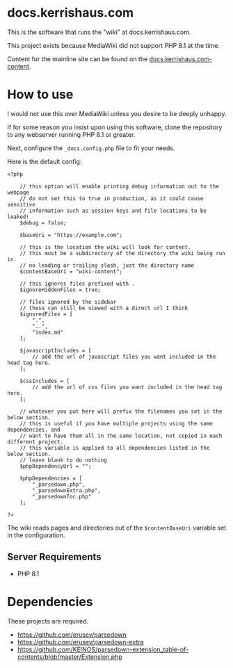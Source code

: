 # docs.kerrishaus.com
This is the software that runs the "wiki" at docs.kerrishaus.com.  

This project exists because MediaWiki did not support PHP 8.1 at the time.  

Content for the mainline site can be found on the [docs.kerrishaus.com-content](https://github.com/kerrishaus/docs.kerrishaus.com-content).

# How to use
I would not use this over MediaWiki unless you desire to be deeply unhappy.

If for some reason you insist upon using this software, clone the repository to any webserver running PHP 8.1 or greater.

Next, configure the `_docs.config.php` file to fit your needs.

Here is the default config:
```
<?php

    // this option will enable printing debug information out to the webpage
    // do not set this to true in production, as it could cause sensitive
    // information such as session keys and file locations to be leaked!
    $debug = false;

    $baseUri = "https://example.com";

    // this is the location the wiki will look for content.
    // this must be a subdirectory of the directory the wiki being run in.
    // no leading or trailing slash, just the directory name
    $contentBaseUri = "wiki-content";

    // this ignores files prefixed with .
    $ignoreHiddenFiles = true;

    // files ignored by the sidebar
    // these can still be viewed with a direct url I think
    $ignoredFiles = [
        ".",
        "..",
        "index.md"
    ];

    $javascriptIncludes = [
        // add the url of javascript files you want included in the head tag here.
    ];

    $cssIncludes = [
        // add the url of css files you want included in the head tag here.
    ];

    // whatever you put here will prefix the filenames you set in the below section.
    // this is useful if you have multiple projects using the same dependencies, and
    // want to have them all in the same location, not copied in each different project.
    // this variable is applied to all dependencies listed in the below section.
    // leave blank to do nothing
    $phpDependencyUrl = "";

    $phpDependencies = [
        "_parsedown.php",
        "_parsedownExtra.php",
        "_parsedownToc.php"
    ];

?>
```

The wiki reads pages and directories out of the `$contentBaseUri` variable set in the configuration.

## Server Requirements
- PHP 8.1

# Dependencies

These projects are required.

- https://github.com/erusev/parsedown
- https://github.com/erusev/parsedown-extra
- https://github.com/KEINOS/parsedown-extension_table-of-contents/blob/master/Extension.php
